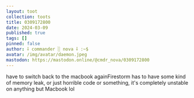 ```yaml
---
layout: toot
collection: toots
title: 0309172800
date: 2024-03-09
published: true
tags: []
pinned: false
author: ⸸ commander ░ nova ⸸ :~$
avatar: /img/avatar/daemon.jpeg
mastodon: https://mastodon.online/@cmdr_nova/0309172800
---
```


have to switch back to the macbook againFirestorm has to have some kind of memory leak, or just horrible code or something, it's completely unstable on anything but Macbook lol
